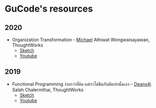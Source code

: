 # GuCode's resources

## 2020

- Organization Transformation - [Michael](https://fb.me/athiwat.michael) Athiwat Wongwaisayawan, ThoughtWorks
  - [Sketch](2020-organization-transformation.sketch)
  - [Youtube](https://youtu.be/iaaUlvUgYkM)

## 2019

- Functional Programming ง่ายกว่าที่คิด แค่เราไม่ชินกับมันเท่านั้นเอง – [Deans4j](https://www.facebook.com/deans4j) Salah Chalermthai, ThoughtWorks
  - [Sketch](2019-functional-programming-meetup.sketch)
  - [Youtube](https://youtu.be/ye8ff9BuYU4)